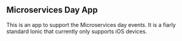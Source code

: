 ## Microservices Day App

This is an app to support the Microservices day events. It is a fiarly standard Ionic that currently only supports iOS devices.
